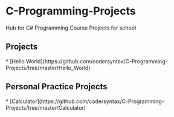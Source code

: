 # C-Programming-Projects
Hub for C# Programming Course Projects for school

<h2>Projects</h2>
* [Hello World](https://github.com/codersyntax/C-Programming-Projects/tree/master/Hello_World)

<h2>Personal Practice Projects</h3>
* [Calculator](https://github.com/codersyntax/C-Programming-Projects/tree/master/Calculator)
